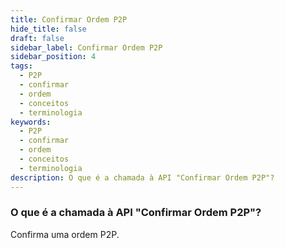 ```yaml
---
title: Confirmar Ordem P2P
hide_title: false
draft: false
sidebar_label: Confirmar Ordem P2P
sidebar_position: 4
tags:
  - P2P
  - confirmar
  - ordem
  - conceitos
  - terminologia
keywords:
  - P2P
  - confirmar
  - ordem
  - conceitos
  - terminologia
description: O que é a chamada à API "Confirmar Ordem P2P"?
---
```


### O que é a chamada à API "Confirmar Ordem P2P"?

Confirma uma ordem P2P.
